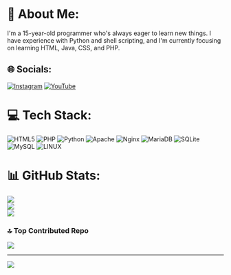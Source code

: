 # 💫 About Me:
I'm a 15-year-old programmer who's always eager to learn new things. I have experience with Python and shell scripting, and I'm currently focusing on learning HTML, Java, CSS, and PHP.


## 🌐 Socials:
[![Instagram](https://img.shields.io/badge/Instagram-%23E4405F.svg?logo=Instagram&logoColor=white)](https://instagram.com/_https_prabh_) [![YouTube](https://img.shields.io/badge/YouTube-%23FF0000.svg?logo=YouTube&logoColor=white)](https://youtube.com/@https://youtube.com/@jeet9929) 

# 💻 Tech Stack:
![HTML5](https://img.shields.io/badge/html5-%23E34F26.svg?style=for-the-badge&logo=html5&logoColor=white) ![PHP](https://img.shields.io/badge/php-%23777BB4.svg?style=for-the-badge&logo=php&logoColor=white) ![Python](https://img.shields.io/badge/python-3670A0?style=for-the-badge&logo=python&logoColor=ffdd54) ![Apache](https://img.shields.io/badge/apache-%23D42029.svg?style=for-the-badge&logo=apache&logoColor=white) ![Nginx](https://img.shields.io/badge/nginx-%23009639.svg?style=for-the-badge&logo=nginx&logoColor=white) ![MariaDB](https://img.shields.io/badge/MariaDB-003545?style=for-the-badge&logo=mariadb&logoColor=white) ![SQLite](https://img.shields.io/badge/sqlite-%2307405e.svg?style=for-the-badge&logo=sqlite&logoColor=white) ![MySQL](https://img.shields.io/badge/mysql-%2300f.svg?style=for-the-badge&logo=mysql&logoColor=white) ![LINUX](https://img.shields.io/badge/Linux-FCC624?style=for-the-badge&logo=linux&logoColor=black)
# 📊 GitHub Stats:
![](https://github-readme-stats.vercel.app/api?username=cloisters&theme=dark&hide_border=false&include_all_commits=false&count_private=false)<br/>
![](https://github-readme-streak-stats.herokuapp.com/?user=cloisters&theme=dark&hide_border=false)<br/>
![](https://github-readme-stats.vercel.app/api/top-langs/?username=cloisters&theme=dark&hide_border=false&include_all_commits=false&count_private=false&layout=compact)

### 🔝 Top Contributed Repo
![](https://github-contributor-stats.vercel.app/api?username=cloisters&limit=5&theme=dark&combine_all_yearly_contributions=true)

---
[![](https://visitcount.itsvg.in/api?id=cloisters&icon=2&color=0)](https://visitcount.itsvg.in)

<!-- Proudly created with GPRM ( https://gprm.itsvg.in ) -->
